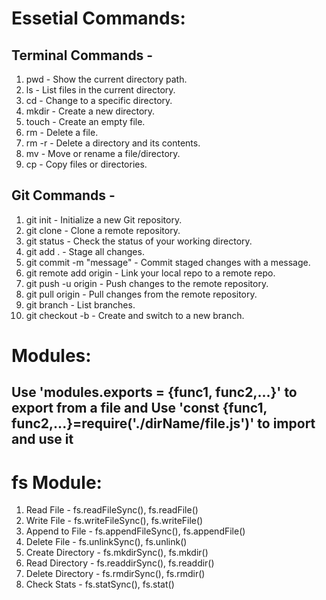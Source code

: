 # Essetial Commands:
## Terminal Commands -
 1. pwd - Show the current directory path.
 2. ls - List files in the current directory.
 3. cd <directory> - Change to a specific directory.
 4. mkdir <name> - Create a new directory.
 5. touch <filename> - Create an empty file.
 6. rm <filename> - Delete a file.
 7. rm -r <directory> - Delete a directory and its contents.
 8. mv <source> <destination> - Move or rename a file/directory.
 9. cp <source> <destination> - Copy files or directories.
## Git Commands -
 1. git init - Initialize a new Git repository.
 2. git clone <repo-url> - Clone a remote repository.
 3. git status - Check the status of your working directory.
 4. git add . - Stage all changes.
 5. git commit -m "message" - Commit staged changes with a message.
 6. git remote add origin <repo-url> - Link your local repo to a remote repo.
 7. git push -u origin <branch> - Push changes to the remote repository.
 8. git pull origin <branch> - Pull changes from the remote repository.
 9. git branch - List branches.
 10. git checkout -b <branch> - Create and switch to a new branch.

# Modules:
## Use 'modules.exports = {func1, func2,...}' to export from a file and Use 'const {func1, func2,...}=require('./dirName/file.js')' to import and use it

# fs Module:
 1. Read File -	fs.readFileSync(),	fs.readFile()
 2. Write File -	fs.writeFileSync(),	fs.writeFile()
 3. Append to File -	fs.appendFileSync(),	fs.appendFile()
 4. Delete File -	fs.unlinkSync(),	fs.unlink()
 5. Create Directory -	fs.mkdirSync(),	fs.mkdir()
 6. Read Directory -	fs.readdirSync(),	fs.readdir()
 7. Delete Directory -	fs.rmdirSync(),	fs.rmdir()
 8. Check Stats -	fs.statSync(),	fs.stat()
